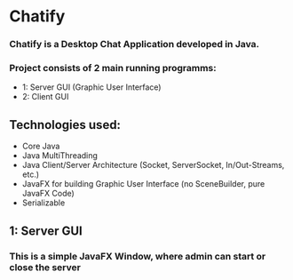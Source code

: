 # Chatify
### Chatify is a Desktop Chat Application developed in Java.
### Project consists of 2 main running programms:
* 1: Server GUI (Graphic User Interface)
* 2: Client GUI

## Technologies used:
* Core Java
* Java MultiThreading
* Java Client/Server Architecture (Socket, ServerSocket, In/Out-Streams, etc.)
* JavaFX for building Graphic User Interface (no SceneBuilder, pure JavaFX Code)
* Serializable

## 1: Server GUI
### This is a simple JavaFX Window, where admin can start or close the server
